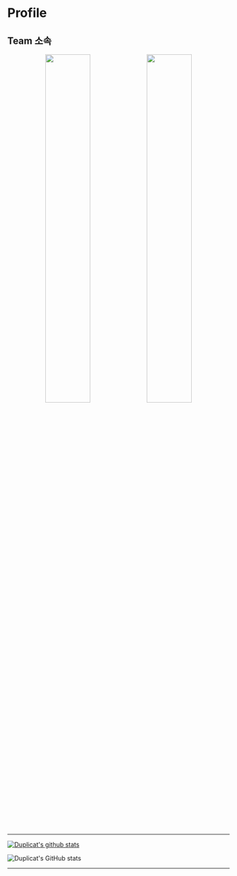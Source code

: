 # Profile

## Team 소속

<div align="center">
 <a title="Team Goocat">
 <img width="45%" src="https://user-images.githubusercontent.com/6614912/149726630-aefdb0bd-0685-410c-ab33-29303730fc60.png" vertical-align="middle"/></a>
 <a title="SimulFactory" href="https://mywatt.itch.io/simuldrone">
 <img width="45%" src="https://user-images.githubusercontent.com/6614912/149720331-1e0e6698-a7e1-4b0a-83fe-0aa7a046ce4b.png" vertical-align="middle"/></a>
</div>

****
 
 [![Duplicat's github stats](https://github-readme-stats.vercel.app/api?username=dskim9752)](https://github.com/anuraghazra/github-readme-stats)
 
 
 
 ![Duplicat's GitHub stats](https://github-readme-stats.vercel.app/api?username=dskim9752&show_icons=true&theme=radical)
 
****
